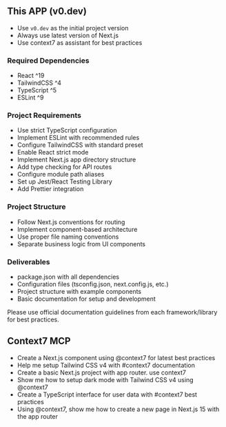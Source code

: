 ## This APP (v0.dev)

- Use `v0.dev` as the initial project version
- Always use latest version of Next.js
- Use context7 as assistant for best practices

### Required Dependencies

- React ^19
- TailwindCSS ^4
- TypeScript ^5
- ESLint ^9

### Project Requirements

- Use strict TypeScript configuration
- Implement ESLint with recommended rules
- Configure TailwindCSS with standard preset
- Enable React strict mode
- Implement Next.js app directory structure
- Add type checking for API routes
- Configure module path aliases
- Set up Jest/React Testing Library
- Add Prettier integration

### Project Structure

- Follow Next.js conventions for routing
- Implement component-based architecture
- Use proper file naming conventions
- Separate business logic from UI components

### Deliverables

- package.json with all dependencies
- Configuration files (tsconfig.json, next.config.js, etc.)
- Project structure with example components
- Basic documentation for setup and development

Please use official documentation guidelines from each framework/library for best practices.

## Context7 MCP

- Create a Next.js component using @context7 for latest best practices
- Help me setup Tailwind CSS v4 with #context7 documentation
- Create a basic Next.js project with app router. use context7
- Show me how to setup dark mode with Tailwind CSS v4 using @context7
- Create a TypeScript interface for user data with #context7 best practices
- Using @context7, show me how to create a new page in Next.js 15 with the app router

